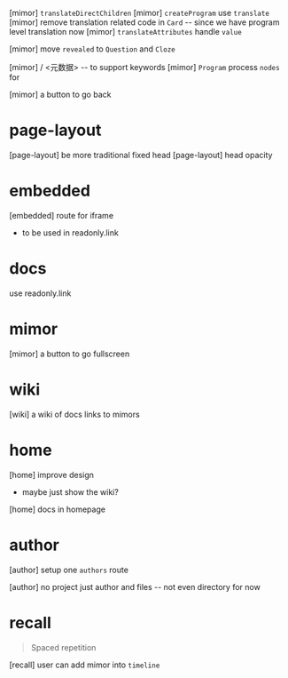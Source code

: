[mimor] `translateDirectChildren`
[mimor] `createProgram` use `translate`
[mimor] remove translation related code in `Card` -- since we have program level translation now
[mimor] `translateAttributes` handle `value`

[mimor] move `revealed` to `Question` and `Cloze`

[mimor] <metadata> / <元数据> -- to support keywords
[mimor] `Program` process `nodes` for <metadata>

[mimor] a button to go back

# page-layout

[page-layout] be more traditional fixed head
[page-layout] head opacity

# embedded

[embedded] route for iframe

- to be used in readonly.link

# docs

use readonly.link

# mimor

[mimor] a button to go fullscreen

# wiki

[wiki] a wiki of docs links to mimors

# home

[home] improve design

- maybe just show the wiki?

[home] docs in homepage

# author

[author] setup one `authors` route

[author] no project just author and files -- not even directory for now

# recall

> Spaced repetition

[recall] user can add mimor into `timeline`
